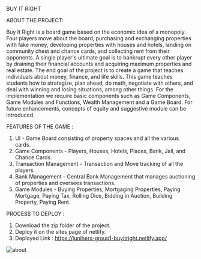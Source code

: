 BUY IT RIGHT 

ABOUT THE PROJECT: 

Buy It Right is a board game based on the economic idea of a monopoly. Four players move about the board, purchasing and exchanging properties with fake money, developing properties with houses and hotels, landing on community chest and chance cards, and collecting rent from their opponents. A single player's ultimate goal is to bankrupt every other player by draining their financial accounts and acquiring maximum properties and real estate. The end goal of the project is to create a game that teaches individuals about money, finance, and life skills. This game teaches students how to strategize, plan ahead, do math, negotiate with others, and deal with winning and losing situations, among other things. For the implementation we require basic components such as Game Components, Game Modules and Functions, Wealth Management and a Game Board. For future enhancements, concepts of equity and suggestive module can be introduced. 

FEATURES OF THE GAME :

1. UI - Game Board consisting of property spaces and all the various cards. 
2. Game Components - Players, Houses, Hotels, Places, Bank, Jail, and Chance Cards. 
3. Transaction Management - Transaction and Move tracking of all the players. 
4. Bank Management - Central Bank Management that manages auctioning of properties and oversees transactions. 
5. Game Modules - Buying Properties, Mortgaging Properties, Paying Mortgage, Paying Tax, Rolling Dice, Bidding in Auction, Building Property, Paying Rent.


PROCESS TO DEPLOY :

1. Download the zip folder of the project.
2. Deploy it on the sites page of netlify.
3. Deployed Link : https://junihers-group1-buyitright.netlify.app/

![about](https://user-images.githubusercontent.com/72298689/161780327-70db728e-a049-40f3-9024-a8c20b8ae1b7.jpg)
